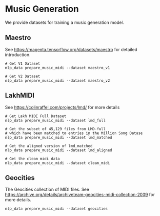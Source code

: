 # Music Generation

We provide datasets for training a music generation model. 

## Maestro

See https://magenta.tensorflow.org/datasets/maestro for detailed introduction.

```
# Get V1 Dataset
nlp_data prepare_music_midi --dataset maestro_v1

# Get V2 Dataset
nlp_data prepare_music_midi --dataset maestro_v2
```

## LakhMIDI

See https://colinraffel.com/projects/lmd/ for more details

```
# Get Lakh MIDI Full Dataset
nlp_data prepare_music_midi --dataset lmd_full

# Get the subset of 45,129 files from LMD-full 
# which have been matched to entries in the Million Song Datase
nlp_data prepare_music_midi --dataset lmd_matched

# Get the aligned version of lmd_matched
nlp_data prepare_music_midi --dataset lmd_aligned

# Get the clean midi data
nlp_data prepare_music_midi --dataset clean_midi
```

## Geocities

The Geocities collection of MIDI files. 
See https://archive.org/details/archiveteam-geocities-midi-collection-2009 for more details.
```
nlp_data prepare_music_midi --dataset geocities
```
